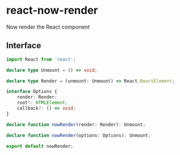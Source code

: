 # react-now-render
Now render the React component

## Interface
```ts
import React from 'react';

declare type Unmount = () => void;

declare type Render = (unmount: Unmount) => React.ReactElement;

interface Options {
    render: Render;
    root?: HTMLElement;
    callback?: () => void;
}

declare function nowRender(render: Render): Unmount;

declare function nowRender(options: Options): Unmount;

export default nowRender;

```

